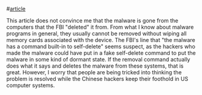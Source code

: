 #[article](https://www.reuters.com/technology/cybersecurity/us-removes-malware-allegedly-planted-computers-by-chinese-backed-hackers-2025-01-14/)

This article does not convince me that the malware is gone from the computers that the FBI "deleted" it from. 
From what I know about malware programs in general, they usually cannot be removed without wiping all memory cards associated with the device. The FBI's line that "the malware has a command built-in to self-delete" seems suspect, as the hackers who made the malware could have put in a fake self-delete command to put the malware in some kind of dormant state. 
If the removal command actually does what it says and deletes the malware from these systems, that is great. However, I worry that people are being tricked into thinking the problem is resolved while the Chinese hackers keep their foothold in US computer systems.
